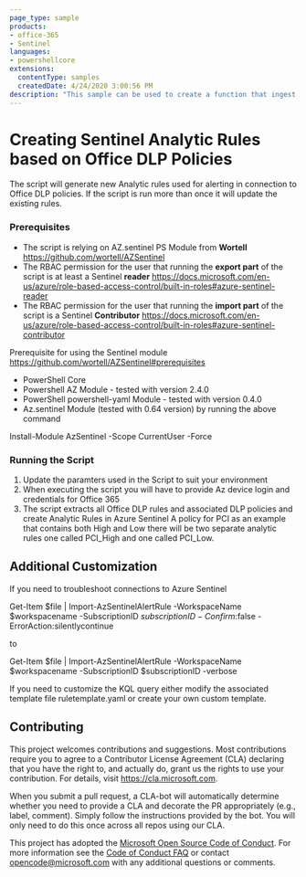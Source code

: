 ```yaml
---
page_type: sample
products:
- office-365
- Sentinel
languages:
- powershellcore
extensions:
  contentType: samples
  createdDate: 4/24/2020 3:00:56 PM
description: "This sample can be used to create a function that ingest DLP.All logs to Sentinel."
---
```



# Creating Sentinel Analytic Rules based on Office DLP Policies
The script will generate new Analytic rules used for alerting in connection to Office DLP policies. If the script is run more than once it will update the existing rules.

### Prerequisites

- The script is relying on AZ.sentinel PS Module from **Wortell** https://github.com/wortell/AZSentinel
- The RBAC permission for the user that running the **export part** of the script is at least a Sentinel **reader** https://docs.microsoft.com/en-us/azure/role-based-access-control/built-in-roles#azure-sentinel-reader
- The RBAC permission for the user that running the **import part** of the script is a Sentinel **Contributor** https://docs.microsoft.com/en-us/azure/role-based-access-control/built-in-roles#azure-sentinel-contributor

Prerequisite for using the Sentinel module https://github.com/wortell/AZSentinel#prerequisites

- PowerShell Core
- Powershell AZ Module - tested with version 2.4.0
- PowerShell powershell-yaml Module - tested with version 0.4.0
- Az.sentinel Module (tested with 0.64 version) by running the above command

Install-Module AzSentinel -Scope CurrentUser -Force

### Running the Script

1. Update the paramters used in the Script to suit your environment
2. When executing the script you will have to provide Az device login and credentials for Office 365
3. The script extracts all Office DLP rules and associated DLP policies and create Analytic Rules in Azure Sentinel
A policy for PCI as an example that contains both High and Low there will be two separate analytic rules one called PCI_High
and one called PCI_Low. 
        
## Additional Customization

If you need to troubleshoot connections to Azure Sentinel

Get-Item $file | Import-AzSentinelAlertRule -WorkspaceName $workspacename -SubscriptionID $subscriptionID -Confirm:$false -ErrorAction:silentlycontinue

to

Get-Item $file | Import-AzSentinelAlertRule -WorkspaceName $workspacename -SubscriptionID $subscriptionID -verbose


If you need to customize the KQL query either modify the associated template file ruletemplate.yaml or create your own custom template.



## Contributing

This project welcomes contributions and suggestions.  Most contributions require you to agree to a
Contributor License Agreement (CLA) declaring that you have the right to, and actually do, grant us
the rights to use your contribution. For details, visit https://cla.microsoft.com.

When you submit a pull request, a CLA-bot will automatically determine whether you need to provide
a CLA and decorate the PR appropriately (e.g., label, comment). Simply follow the instructions
provided by the bot. You will only need to do this once across all repos using our CLA.

This project has adopted the [Microsoft Open Source Code of Conduct](https://opensource.microsoft.com/codeofconduct/).
For more information see the [Code of Conduct FAQ](https://opensource.microsoft.com/codeofconduct/faq/) or
contact [opencode@microsoft.com](mailto:opencode@microsoft.com) with any additional questions or comments.
